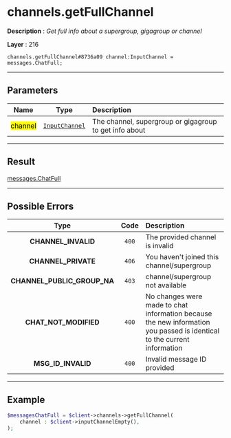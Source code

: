 # channels.getFullChannel

**Description** : *Get full info about a supergroup, gigagroup or channel*

**Layer** : 216

```tl
channels.getFullChannel#8736a09 channel:InputChannel = messages.ChatFull;
```

---

## Parameters

| Name | Type | Description |
| :---: | :---: | :--- |
| <mark>channel</mark> | [`InputChannel`](type/InputChannel) | The channel, supergroup or gigagroup to get info about |

---

## Result

[messages.ChatFull](type/messages.ChatFull)

---

## Possible Errors

| Type | Code | Description |
| :---: | :---: | :--- |
| **CHANNEL_INVALID** | `400` | The provided channel is invalid |
| **CHANNEL_PRIVATE** | `406` | You haven't joined this channel/supergroup |
| **CHANNEL_PUBLIC_GROUP_NA** | `403` | channel/supergroup not available |
| **CHAT_NOT_MODIFIED** | `400` | No changes were made to chat information because the new information you passed is identical to the current information |
| **MSG_ID_INVALID** | `400` | Invalid message ID provided |

---

## Example

```php
$messagesChatFull = $client->channels->getFullChannel(
	channel : $client->inputChannelEmpty(),
);
```